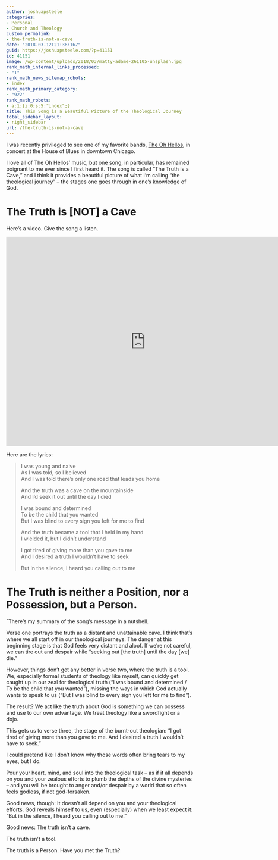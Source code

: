 ```yaml
---
author: joshuapsteele
categories:
- Personal
- Church and Theology
custom_permalink:
- the-truth-is-not-a-cave
date: "2018-03-12T21:36:16Z"
guid: https://joshuapsteele.com/?p=41151
id: 41151
image: /wp-content/uploads/2018/03/matty-adame-261105-unsplash.jpg
rank_math_internal_links_processed:
- "1"
rank_math_news_sitemap_robots:
- index
rank_math_primary_category:
- "922"
rank_math_robots:
- a:1:{i:0;s:5:"index";}
title: This Song is a Beautiful Picture of the Theological Journey
total_sidebar_layout:
- right_sidebar
url: /the-truth-is-not-a-cave
---
```


I was recently privileged to see one of my favorite bands, [The Oh Hellos](http://theohhellos.com/), in concert at the House of Blues in downtown Chicago.

I love all of The Oh Hellos’ music, but one song, in particular, has remained poignant to me ever since I first heard it. The song is called “The Truth is a Cave,” and I think it provides a beautiful picture of what I’m calling “the theological journey” – the stages one goes through in one’s knowledge of God.

# The Truth is \[NOT\] a Cave

Here’s a video. Give the song a listen.

<iframe allow="accelerometer; autoplay; clipboard-write; encrypted-media; gyroscope; picture-in-picture" allowfullscreen="" frameborder="0" height="563" loading="lazy" src="https://www.youtube.com/embed/cTMObl4CqoU?feature=oembed" title="The Truth Is A Cave - The Oh Hello's" width="750"></iframe>

Here are the lyrics:

> I was young and naive  
> As I was told, so I believed  
> And I was told there’s only one road that leads you home
> 
> And the truth was a cave on the mountainside  
> And I’d seek it out until the day I died
> 
> I was bound and determined  
> To be the child that you wanted  
> But I was blind to every sign you left for me to find
> 
> And the truth became a tool that I held in my hand  
> I wielded it, but I didn’t understand
> 
> I got tired of giving more than you gave to me  
> And I desired a truth I wouldn’t have to seek
> 
> But in the silence, I heard you calling out to me

# The Truth is neither a Position, nor a Possession, but a Person.

ˆThere’s my summary of the song’s message in a nutshell.

Verse one portrays the truth as a distant and unattainable cave. I think that’s where we all start off in our theological journeys. The danger at this beginning stage is that God feels very distant and aloof. If we’re not careful, we can tire out and despair while “seeking out \[the truth\] until the day \[we\] die.”

However, things don’t get any better in verse two, where the truth is a tool. We, especially formal students of theology like myself, can quickly get caught up in our zeal for theological truth (“I was bound and determined / To be the child that you wanted”), missing the ways in which God actually wants to speak to us (“But I was blind to every sign you left for me to find”).

The result? We act like the truth about God is something we can possess and use to our own advantage. We treat theology like a swordfight or a dojo.

This gets us to verse three, the stage of the burnt-out theologian: “I got tired of giving more than you gave to me. And I desired a truth I wouldn’t have to seek.”

I could pretend like I don’t know why those words often bring tears to my eyes, but I do.

Pour your heart, mind, and soul into the theological task – as if it all depends on you and your zealous efforts to plumb the depths of the divine mysteries – and you will be brought to anger and/or despair by a world that so often feels godless, if not god-forsaken.

Good news, though: It doesn’t all depend on you and your theological efforts. God reveals himself to us, even (especially) when we least expect it: “But in the silence, I heard you calling out to me.”

Good news: The truth isn’t a cave.

The truth isn’t a tool.

The truth is a Person. Have you met the Truth?